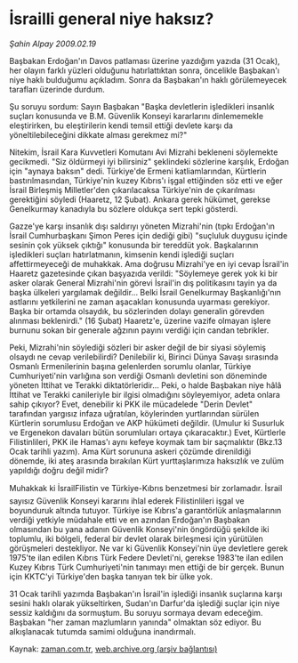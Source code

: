 # İsrailli general niye haksız?

*Şahin Alpay 2009.02.19*

<tr><td class="metin" colspan="2" style="padding-top: 20px; padding-left: 5px; padding-right: 10px;">Başbakan Erdoğan'ın Davos patlaması üzerine yazdığım yazıda (31 Ocak), her olayın farklı yüzleri olduğunu hatırlattıktan sonra, öncelikle Başbakan'ı niye haklı bulduğumu açıkladım. Sonra da Başbakan'ın haklı görülemeyecek tarafları üzerinde durdum.</td></tr><tr><td class="metin" colspan="2" style="padding-top: 20px; padding-left: 5px; padding-right: 10px;"><p> Şu soruyu sordum: Sayın Başbakan "Başka devletlerin işledikleri insanlık suçları konusunda ve B.M. Güvenlik Konseyi kararlarını dinlememekle eleştirirken, bu eleştirilerin kendi temsil ettiği devlete karşı da yöneltilebileceğini dikkate alması gerekmez mi?"
<p>Nitekim, İsrail Kara Kuvvetleri Komutanı Avi Mizrahi bekleneni söylemekte gecikmedi. "Siz öldürmeyi iyi bilirsiniz" şeklindeki sözlerine karşılık, Erdoğan için "aynaya baksın" dedi. Türkiye'de Ermeni katliamlarından, Kürtlerin bastırılmasından, Türkiye'nin kuzey Kıbrıs'ı işgal ettiğinden söz etti ve eğer İsrail Birleşmiş Milletler'den çıkarılacaksa Türkiye'nin de çıkarılması gerektiğini söyledi (Haaretz, 12 Şubat). Ankara gerek hükümet, gerekse Genelkurmay kanadıyla bu sözlere oldukça sert tepki gösterdi.
<p>Gazze'ye karşı insanlık dışı saldırıyı yöneten Mizrahi'nin (tıpkı Erdoğan'ın İsrail Cumhurbaşkanı Şimon Peres için dediği gibi) "suçluluk duygusu içinde sesinin çok yüksek çıktığı" konusunda bir tereddüt yok. Başkalarının işledikleri suçları hatırlatmanın, kimsenin kendi işlediği suçları affettirmeyeceği de muhakkak. Ama doğrusu Mizrahi'ye en iyi cevap İsrail'in Haaretz gazetesinde çıkan başyazıda verildi: "Söylemeye gerek yok ki bir asker olarak General Mizrahi'nin görevi İsrail'in dış politikasını tayin ya da başka ülkeleri yargılamak değildir... Belki İsrail Genelkurmay Başkanlığı'nın astlarını yetkilerini ne zaman aşacakları konusunda uyarması gerekiyor. Başka bir ortamda olsaydık, bu sözlerinden dolayı generalin görevden alınması beklenirdi." (16 Şubat) Haaretz'e, üzerine vazife olmayan işlere burnunu sokan bir generale ağzının payını verdiği için candan tebrikler.
<p>Peki, Mizrahi'nin söylediği sözleri bir asker değil de bir siyasi söylemiş olsaydı ne cevap verilebilirdi? Denilebilir ki, Birinci Dünya Savaşı sırasında Osmanlı Ermenilerinin başına gelenlerden sorumlu olanlar, Türkiye Cumhuriyeti'nin varlığına son verdiği Osmanlı devletini son döneminde yöneten İttihat ve Terakki diktatörleridir... Peki, o halde Başbakan niye hâlâ İttihat ve Terakki canileriyle bir ilgisi olmadığını söyleyemiyor, adeta onlara sahip çıkıyor? Evet, denebilir ki PKK ile mücadelede "Derin Devlet" tarafından yargısız infaza uğratılan, köylerinden yurtlarından sürülen Kürtlerin sorumlusu Erdoğan ve AKP hükümeti değildir. (Umulur ki Susurluk ve Ergenekon davaları bütün sorumluları ortaya çıkaracaktır.) Evet, Kürtlerle Filistinlileri, PKK ile Hamas'ı aynı kefeye koymak tam bir saçmalıktır (Bkz.13 Ocak tarihli yazım). Ama Kürt sorununa askeri çözümde direnildiği dönemde, iki ateş arasında bırakılan Kürt yurttaşlarımıza haksızlık ve zulüm yapıldığı doğru değil midir?
<p>Muhakkak ki İsrailFilistin ve Türkiye-Kıbrıs benzetmesi bir zorlamadır. İsrail sayısız Güvenlik Konseyi kararını ihlal ederek Filistinlileri işgal ve boyunduruk altında tutuyor. Türkiye ise Kıbrıs'a garantörlük anlaşmalarının verdiği yetkiyle müdahale etti ve en azından Erdoğan'ın Başbakan olmasından bu yana adanın Güvenlik Konseyi'nin öngördüğü şekilde iki toplumlu, iki bölgeli, federal bir devlet olarak birleşmesi için yürütülen görüşmeleri destekliyor. Ne var ki Güvenlik Konseyi'nin üye devletlere gerek 1975'te ilan edilen Kıbrıs Türk Federe Devleti'ni, gerekse 1983'te ilan edilen Kuzey Kıbrıs Türk Cumhuriyeti'nin tanımayı men ettiği de bir gerçek. Bunun için KKTC'yi Türkiye'den başka tanıyan tek bir ülke yok.
<p>31 Ocak tarihli yazımda Başbakan'ın İsrail'in işlediği insanlık suçlarına karşı sesini haklı olarak yükseltirken, Sudan'ın Darfur'da işlediği suçlar için niye sessiz kaldığını da sormuştum. Bu soruyu sormaya devam edeceğim. Başbakan "her zaman mazlumların yanında" olmaktan söz ediyor. Bu alkışlanacak tutumda samimi olduğuna inandırmalı.<br/></p></p></p></p></p></p></td></tr>

Kaynak: [zaman.com.tr](http://zaman.com.tr/yazar.do?yazino=816826), [web.archive.org (arşiv bağlantısı)](http://web.archive.org/web/20090304144417/http://www.zaman.com.tr:80/yazar.do?yazino=816826)
